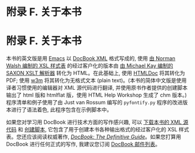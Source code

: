 # 附录 F. 关于本书

# 附录 F. 关于本书

本书的英文版是用 [Emacs](http://www.gnu.org/software/emacs/ "The One True Editor") 以 [DocBook XML](http://www.oasis-open.org/docbook/ "DocBook home page") 格式写成的, 使用 [由 Norman Walsh 编制的 XSL 样式表](http://www.nwalsh.com/xsl/ "DocBook XSL home page") 的经过客户化的版本由 [由 Michael Kay 编制的 SAXON XSLT 解析器](http://saxon.sourceforge.net/ "SAXON home page") 转化为 HTML。在此基础上, 使用 [HTMLDoc](http://www.easysw.com/htmldoc/ "HTMLDOC home page") 将其转化为 PDF; 使用 [w3m](http://ei5nazha.yz.yamagata-u.ac.jp/~aito/w3m/eng/ "w3m home page") 将其转化为无格式文本 (plain text)。(本书的简体中文版是使用译者习惯使用的编辑器对 XML 源代码进行翻译, 并使用原书作者提供的创建脚本输出了 html 版和 htmlflat 版，使用 HTML Help Workshop 生成了 chm 版本。)程序清单和例子使用了由 Just van Rossum 编写的 `pyfontify.py` 程序的改进版本进行了语法着色, 此程序包含在示例脚本中。

如果您对学习用 DocBook 进行技术方面的写作感兴趣, 可以 [下载本书的 XML 源代码](http://diveintopython.org/download/diveintopython-xml-5.4b.zip "Download XML source files") 和 [创建脚本](http://diveintopython.org/download/diveintopython-common-5.4b.zip "Download build scripts and auxiliary files"), 它包含了用于创建本书各种输出格式的经过客户化的 XSL 样式表。您还应该阅读权威著作, [*DocBook: The Definitive Guide*](http://www.docbook.org/ "Read DocBook: TDG online")。如果您打算用 DocBook 进行任何正式的写作, 我建议您订阅 [DocBook 邮件列表](http://lists.oasis-open.org/archives/ "Subscribe to DocBook and/or DocBook-Apps")。